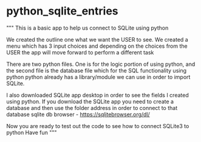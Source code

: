 # python_sqlite_entries
"""
This is a basic app to help us connect to SQLite using python

We created the outline one what we want the USER to see.
We created a menu which has 3 input choices and depending on the choices from the USER the app will move forward to perform a different task

There are two python files. One is for the logic portion of using python, and the second file is the database file which for the SQL functionality using python
python already has a library/module we can use in order to import SQLite.

I also downloaded SQLite app desktop in order to see the fields I created using python.
If you download the SQLite app you need to create a database and then use the folder address in order to connect to that database
sqlite db browser - https://sqlitebrowser.org/dl/

Now you are ready to test out the code to see how to connect SQLite3 to python Have fun
"""
